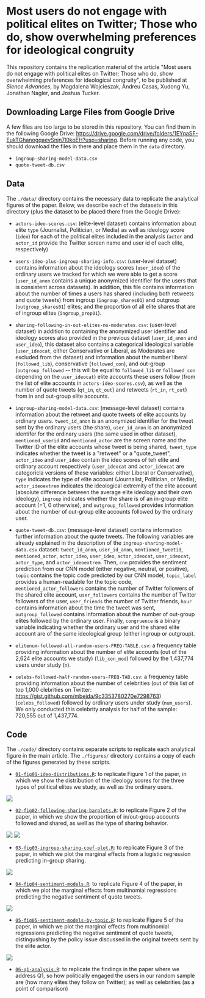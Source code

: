 # Most users do not engage with political elites on Twitter; Those who do, show overwhelming preferences for ideological congruity

This repository contains the replication material of the article "Most users do not engage with political elites on Twitter; Those who do, show overwhelming preferences for ideological congruity", to be published at _Sience Advances_, by Magdalena Wojcieszak, Andreu Casas, Xudong Yu, Jonathan Nagler, and Joshua Tucker.


## Downloading Large Files from Google Drive

A few files are too large to be stored in this repository. You can find them in the following Google Drive: https://drive.google.com/drive/folders/1EYqaSF-EukTGhanogqaevSnjn7l0koEH?usp=sharing. Before running any code, you should download the files in there and place them in the `data` directory.
  
  - `ingroup-sharing-model-data.csv`
  - `quote-tweet-db.csv`

## Data
The `./data/` directory contains the necessary data to replicate the analytical figures of the paper. Below, we describe each of the datasets in this directory (plus the dataset to be placed there from the Google Drive):

  - `actors-ideo-scores.csv`: (elite-level dataset) contains information about elite `type` (Journalist, Politician, or Media) as well as ideology score (`ideo`) for each of the political elites included in the analysis (`actor` and `actor_id` provide the Twitter screen name and user id of each elite, respectively)

  - `users-ideo-plus-ingroup-sharing-info.csv`: (user-level dataset) contains information about the ideology scores (`user_ideo`) of the ordinary users we tracked for which we were able to get a score (`user_id_anon` contains a unique anonymized identifier for the users that is consistent across datasets). In addition, this file contains information about the number of times a users has shared (including both retweets and quote tweets) from ingroup (`ingroup_shares01`) and outgroup (`outgroup_shares01`) elites; and the proportion of all elite shares that are of ingroup elites (`ingroup_prop01`).

  - `sharing-following-in-out-elites-no-moderates.csv`: (user-level dataset) in addition to containing the anonymized user identifier and ideology scores also provided in the previous dataset (`user_id_anon` and `user_ideo`), this dataset also contains a categorical ideological variable (`user_ideocat`, either Conservative or Liberal, as Moderates are excluded from the dataset) and information about the number liberal (`followed_lib`), conservative (`followed_con`), and out-group (`outgroup_followed` -- this will be equal to `followed_lib` or `followed_con` depending on the `user_ideocat`) elite accounts these users follow (from the list of elite accounts in `actors-ideo-scores.csv`), as well as the number of quote tweets (`qt_in`, `qt_out`) and retweets (`rt_in`, `rt_out`) from in and out-group elite accounts. 

  - `ingroup-sharing-model-data.csv`: (message-level dataset) contains information about the retweet and quote tweets of elite accounts by ordinary users. `tweet_id_anon` is an anonymized identifier for the tweet sent by the ordinary users (the share), `user_id_anon` is an anonymized identifer for the ordinary users (the same used in other dataset), `mentioned_userid` and `mentioned_actor` are the screen name and the Twitter ID of the elite accounts whose tweet is being shared, `tweet_type` indicates whether the tweet is a "retweet" or a "quote_tweet", `actor_ideo` and `user_ideo` contain the ideo scores of teh elite and ordinary account respectively (`user_ideocat` and `actor_ideocat` are categoricla versions of these variables: either Liberal or Conservative), `type` indicates the type of elite account (Journalist, Politician, or Media), `actor_ideoextrem` indicates the ideological extremity of the elite account (absolute difference between the average elite ideology and their own ideology), `ingroup` indicates whether the share is of an in-group elite account (=1, 0 otherwise), and `outgroup_followed` provides information about the number of out-group elite accounts followed by the ordinary user.

  - `quote-tweet-db.csv`: (message-level dataset) contains information further information about the quote tweets. The following variables are already explained in the description of the `ingroup-sharing-model-data.csv` dataset: `tweet_id_anon`, `user_id_anon`, `mentioned_tweetid`, `mentioned_actor`, `actor_ideo`, `user_ideo`, `actor_ideocat`, `user_ideocat`, `actor_type`, and `actor_ideoextrem`. Then, `cnn` provides the sentiment prediction from our CNN model (either negative, neutral, or positive), `topic` contains the topic code predicted by our CNN model, `topic_label` provides a human-readable for the topic code, `mentioned_actor_followers` contains the number of Twitter followers of the shared elite account, `user_followers` contains the number of Twitter followers of the user, `user_friends` the number of Twitter friends, `hour` contains information about the time the tweet was sent, `outgroup_followed` contains information about the number of out-group elites followed by the ordinary user. Finally, `congruence` is a binary variable indicating whether the ordinary user and the shared elite account are of the same ideological group (either ingroup or outgroup).

  - `elitenum-followed-all-random-users-FREQ-TABLE.csv`: a frequency table providing information about the number of elite accounts (out of the 2,624 elite accounts we study) (`lib_con_mod`) followed by the 1,437,774 users under study (`n`).

  - `celebs-followed-half-random-users-FREQ-TAB.csv`: a frequency table providing information about the number of celebrities (out of this list of top 1,000 clebrities on Twitter: https://gist.github.com/mbejda/9c3353780270e7298763) (`celebs_followed`) followed by ordinary users under study (`num_users`). We only conducted this celebrity analysis for half of the sample: 720,555 out of 1,437,774.


## Code
The `./code/` directory contains separate scripts to replicate each analytical figure in the main article. The `./figures/` directory contains a copy of each of the figures generated by these scripts. 

- [`01-fig01-ideo-distributions.R`](https://github.com/CasAndreu/ingroup_filtering/blob/master/code/01-fig01-ideo-distributions.R): to replicate Figure 1 of the paper, in which we show the distribution of the ideology scores for the three types of political elites we study, as well as the ordinary users.

<img src = "https://github.com/CasAndreu/ingroup_filtering/blob/master/figures/figure01.jpg">

- [`02-fig02-following-sharing-barplots.R`](https://github.com/CasAndreu/ingroup_filtering/blob/master/code/02-fig02-following-sharing-barplots.R): to replicate Figure 2 of the paper, in which we show the proportion of in/out-group accounts followed and shared, as well as the type of sharing behavior.

<img src = "https://github.com/CasAndreu/ingroup_filtering/blob/master/figures/figure02a.jpg">
<img src = "https://github.com/CasAndreu/ingroup_filtering/blob/master/figures/figure02b.jpg">

- [`03-fig03-ingroup-sharing-coef-plot.R`](https://github.com/CasAndreu/ingroup_filtering/blob/master/code/03-fig03-ingroup-sharing-coef-plot.R): to replicate Figure 3 of the paper, in which we plot the marginal effects from a logistic regression predicting in-group sharing.

<img src = "https://github.com/CasAndreu/ingroup_filtering/blob/master/figures/figure03.jpg">


- [`04-fig04-sentiment-models.R`](https://github.com/CasAndreu/ingroup_filtering/blob/master/code/04-fig04-sentiment-models.R): to replicate Figure 4 of the paper, in which we plot the marginal effects from multinomial regressions predicting the negative sentiment of quote tweets.

<img src = "https://github.com/CasAndreu/ingroup_filtering/blob/master/figures/figure04.jpg">


- [`05-fig05-sentiment-models-by-topic.R`](https://github.com/CasAndreu/ingroup_filtering/blob/master/code/05-fig05-sentiment-models-by-topic.R): to replicate Figure 5 of the paper, in which we plot the marginal effects from multinomial regressions predicting the negative sentiment of quote tweets, distingushing by the policy issue discussed in the original tweets sent by the elite actor.

<img src = "https://github.com/CasAndreu/ingroup_filtering/blob/master/figures/figure05.jpg">

- [`06-q1-analysis.R`](https://github.com/CasAndreu/ingroup_filtering/blob/master/code/06-q1-analysis.R): to replicate the findings in the paper where we address Q1, so how politically engaged the users in our random sample are (how many elites they follow on Twitter); as well as celebrities (as a point of  comparison)
